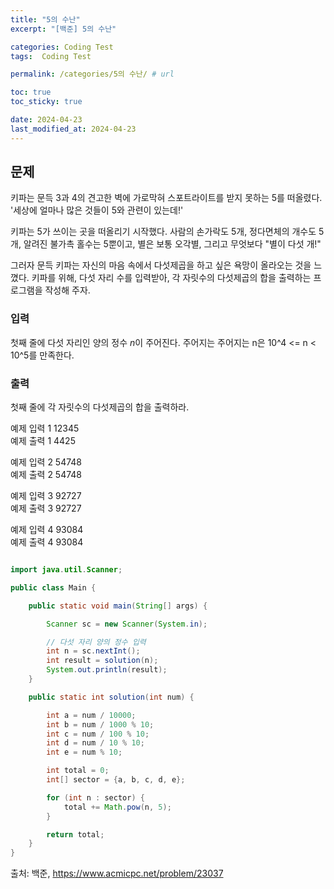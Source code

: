 ```yaml
---
title: "5의 수난"
excerpt: "[백준] 5의 수난"

categories: Coding Test
tags:  Coding Test

permalink: /categories/5의 수난/ # url

toc: true
toc_sticky: true

date: 2024-04-23
last_modified_at: 2024-04-23
---
```


## 문제
키파는 문득 3과 4의 견고한 벽에 가로막혀 스포트라이트를 받지 못하는 5를 떠올렸다.
'세상에 얼마나 많은 것들이 5와 관련이 있는데!'

키파는 5가 쓰이는 곳을 떠올리기 시작했다. 
사람의 손가락도 5개, 정다면체의 개수도 5개, 알려진 불가촉 홀수는 5뿐이고, 별은 보통 오각별, 그리고 무엇보다 "별이 다섯 개!"

그러자 문득 키파는 자신의 마음 속에서 다섯제곱을 하고 싶은 욕망이 올라오는 것을 느꼈다.
키파를 위해, 다섯 자리 수를 입력받아, 각 자릿수의 다섯제곱의 합을 출력하는 프로그램을 작성해 주자.

### 입력
첫째 줄에 다섯 자리인 양의 정수 
$n$이 주어진다. 주어지는 
주어지는 n은 10^4 <= n < 10^5를 만족한다.

### 출력
첫째 줄에 각 자릿수의 다섯제곱의 합을 출력하라.

예제 입력 1
12345<br>
예제 출력 1
4425

예제 입력 2
54748<br>
예제 출력 2
54748

예제 입력 3
92727<br>
예제 출력 3
92727

예제 입력 4
93084<br>
예제 출력 4
93084

```java

import java.util.Scanner;

public class Main {

    public static void main(String[] args) {

        Scanner sc = new Scanner(System.in);

        // 다섯 자리 양의 정수 입력
        int n = sc.nextInt();
        int result = solution(n);
        System.out.println(result);
    }

    public static int solution(int num) {

        int a = num / 10000;
        int b = num / 1000 % 10;
        int c = num / 100 % 10;
        int d = num / 10 % 10;
        int e = num % 10;

        int total = 0;
        int[] sector = {a, b, c, d, e};

        for (int n : sector) {
            total += Math.pow(n, 5);
        }

        return total;
    }
}

``````

출처: 백준, https://www.acmicpc.net/problem/23037
